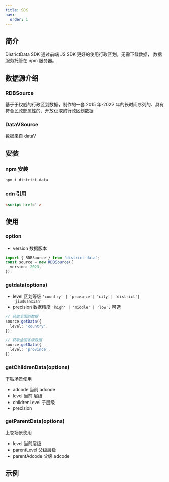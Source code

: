 ```yaml
---
title: SDK
nav:
  order: 1
---
```


## 简介

DistrictData SDK 通过前端 JS SDK 更好的使用行政区划，无需下载数据， 数据服务托管在 npm 服务器。

## 数据源介绍

### RDBSource

基于于权威的行政区划数据，制作的一套 2015 年-2022 年的长时间序列的、具有符合民政部属性的、开放获取的行政区划数据

### DataVSource

数据来自 dataV

## 安装

### npm 安装

```bash
npm i district-data

```

### cdn 引用

```html
<script href=''>

```

## 使用

### option

- version 数据版本

```ts
import { RDBSource } from 'district-data';
const source = new RDBSource({
  version: 2023,
});
```

### getdata(options)

- level 区划等级 `'country' | 'province'| 'city'| 'district'| 'jiuduanxian'`
- precision 数据精度 `'high' | 'middle' | 'low';` 可选

```ts
// 获取全国的数据
source.getData({
  level: 'country',
});
```

```ts
// 获取全国省级数据
source.getData({
  level: 'province',
});
```

### getChildrenData(options)

下钻场景使用

- adcode 当前 adcode
- level 当前 层级
- childrenLevel 子层级
- precision

### getParentData(options)

上卷场景使用

- level 当前层级
- parentLevel 父级层级
- parentAdcode 父级 adcode

## 示例

<code src="./demo/city.tsx"></code>
